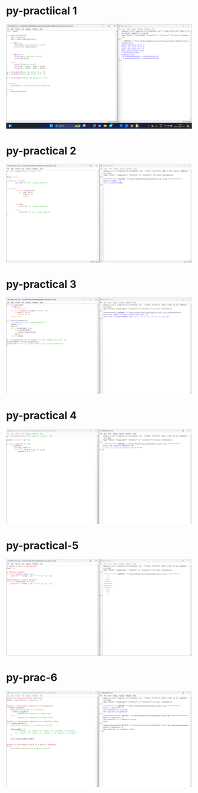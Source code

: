 # py-practiical 1 

![image alt](https://github.com/Suhanjuneja/py-practiical/blob/1a0e5ae47e27dbe7a911a2f673ce1b7767da7b33/Screenshot%20(152).png)

# py-practical 2

![image alt](https://github.com/Suhanjuneja/py-practiical/blob/e746cd3f14936fbe5e33b698e69529a9573388b2/Screenshot%20(153).png)

# py-practical 3

![image alt](https://github.com/Suhanjuneja/py-practiical/blob/d9706c0255c132d86aaf4d051a93fc4ae31a7b5d/Screenshot%20(154).png)

# py-practical 4

![image alt](https://github.com/Suhanjuneja/py-practiical/blob/6e469b7fcbbd43a74c4098911a126b63b95f4a74/Screenshot%20(155).png)

# py-practical-5

![image alt](https://github.com/Suhanjuneja/py-practiical/blob/f9484b9d4bbec660a1964b98c89ff312cde17cf1/Screenshot%20(156).png)

# py-prac-6

![image alt](https://github.com/Suhanjuneja/py-practiical/blob/15195e4c6fb564223b7caddf1edc50aa2b2236db/Screenshot%20(157).png)
